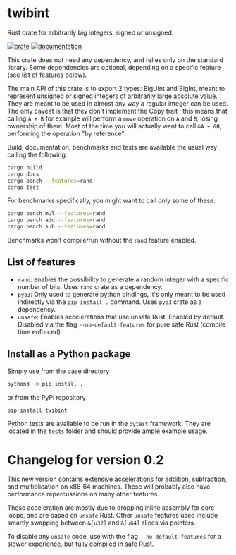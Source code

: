 # twibint
Rust crate for arbitrarily big integers, signed or unsigned.

[![crate](https://img.shields.io/crates/v/twibint.svg)](https://crates.io/crates/twibint)
[![documentation](https://docs.rs/twibint/badge.svg)](https://docs.rs/twibint)

This crate does not need any dependency, and relies only on the standard 
library. Some dependencies are optional, depending on a specific feature (see 
list of features below).

The main API of this crate is to export 2 types: BigUint and BigInt, 
meant to represent unsigned or signed integers of arbitrarily large
absolute value. They are meant to be used in almost any way a regular 
integer can be used. The only caveat is that they don't implement the 
Copy trait ; this means that calling `A + B` for example will perform
a `move` operation on `A` and `B`, losing ownership of them. Most of the 
time you will actually want to call `&A + &B`, performing the operation
"by reference".

Build, documentation, benchmarks and tests are available the usual way calling
the following:

```bash
cargo build
cargo docs
cargo bench --features=rand
cargo test
```

For benchmarks specifically, you might want to call only some of these:
```bash
cargo bench mul --features=rand
cargo bench add --features=rand
cargo bench sub --features=rand
```

Benchmarks won't compile/run without the `rand` feature enabled.

## List of features

- `rand`: enables the possibility to generate a random integer with a specific 
number of bits. Uses `rand` crate as a dependency.
- `pyo3`: Only used to generate python bindings, it's only meant to be used
indirectly via the `pip install .` command. Uses `pyo3` crate as a dependency.
- `unsafe`: Enables accelerations that use unsafe Rust. Enabled by default. 
Disabled via the flag `--no-default-features` for pure safe Rust (compile time enforced).


## Install as a Python package
Simply use from the base directory
```bash
python3 -m pip install .
```

or from the PyPi repository
```bash
pip install twibint
```

Python tests are available to be run in the `pytest` framework. They are located
in the `tests` folder and should provide ample example usage.

# Changelog for version 0.2
This new version contains extensive accelerations for addition, subtraction, and 
multiplication on x86_64 machines. These will probably also have performance 
repercussions on many other features.

These acceleration are mostly due to dropping inline assembly for core loops, and are 
based on `unsafe` Rust. Other `unsafe` features used include smartly swapping between 
`&[u32]` and `&[u64]` slices via pointers.

To disable any `unsafe` code, use with the flag `--no-default-features` for a slower
experience, but fully compiled in safe Rust.
